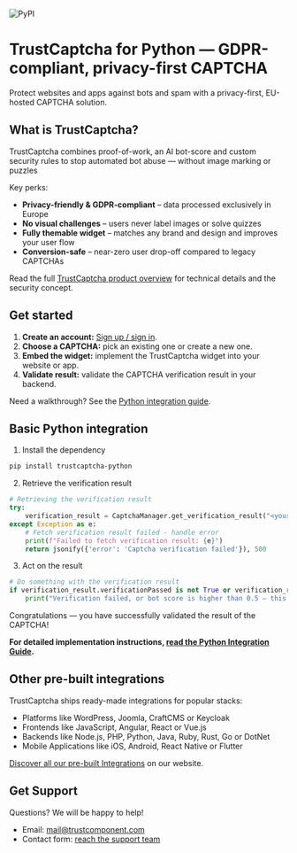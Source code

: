 ![PyPI](https://img.shields.io/pypi/v/trustcaptcha)

# TrustCaptcha for Python — GDPR-compliant, privacy-first CAPTCHA

Protect websites and apps against bots and spam with a privacy-first, EU-hosted CAPTCHA solution.


## What is TrustCaptcha?

TrustCaptcha combines proof-of-work, an AI bot-score and custom security rules to stop automated bot abuse — without image marking or puzzles

Key perks:
- **Privacy-friendly & GDPR-compliant** – data processed exclusively in Europe
- **No visual challenges** – users never label images or solve quizzes
- **Fully themable widget** – matches any brand and design and improves your user flow
- **Conversion-safe** – near-zero user drop-off compared to legacy CAPTCHAs

Read the full [TrustCaptcha product overview](https://www.trustcomponent.com/en/products/captcha) for technical details and the security concept.


## Get started

1. **Create an account:** [Sign up / sign in](https://id.trustcomponent.com/en/signup).
2. **Choose a CAPTCHA:** pick an existing one or create a new one.
3. **Embed the widget:** implement the TrustCaptcha widget into your website or app.
4. **Validate result:** validate the CAPTCHA verification result in your backend.

Need a walkthrough? See the [Python integration guide](https://www.trustcomponent.com/en/products/captcha/integrations/python-captcha).


## Basic Python integration

1. Install the dependency
```bash
pip install trustcaptcha-python
```

2. Retrieve the verification result
```python
# Retrieving the verification result
try:
    verification_result = CaptchaManager.get_verification_result("<your_secret_key>", "<verification_token_from_your_client>")
except Exception as e:
    # Fetch verification result failed - handle error
    print(f"Failed to fetch verification result: {e}")
    return jsonify({'error': 'Captcha verification failed'}), 500

```

3. Act on the result
```python
# Do something with the verification result
if verification_result.verificationPassed is not True or verification_result.score > 0.5:
    print("Verification failed, or bot score is higher than 0.5 – this could indicate a bot.")

```

Congratulations — you have successfully validated the result of the CAPTCHA!

**For detailed implementation instructions, [read the Python Integration Guide](https://www.trustcomponent.com/en/products/captcha/integrations/python-captcha).**


## Other pre-built integrations

TrustCaptcha ships ready-made integrations for popular stacks:
- Platforms like WordPress, Joomla, CraftCMS or Keycloak
- Frontends like JavaScript, Angular, React or Vue.js
- Backends like Node.js, PHP, Python, Java, Ruby, Rust, Go or DotNet
- Mobile Applications like iOS, Android, React Native or Flutter

[Discover all our pre-built Integrations](https://www.trustcomponent.com/en/products/captcha/integrations) on our website.


## Get Support

Questions? We will be happy to help!
- Email: [mail@trustcomponent.com](mailto:mail@trustcomponent.com)
- Contact form: [reach the support team](https://www.trustcomponent.com/en/contact-us)
